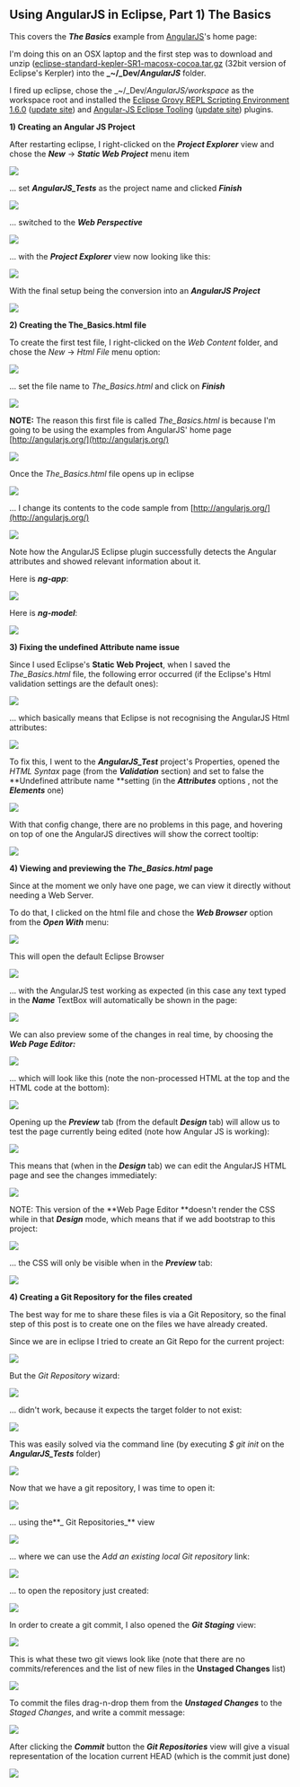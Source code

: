 ##  Using AngularJS in Eclipse, Part 1) The Basics

This  covers the _**The Basics**_ example from [AngularJS](http://angularjs.org/http://angularjs.org/)'s home page:  

I'm doing this on an OSX laptop and the first step was to download and unzip ([eclipse-standard-kepler-SR1-macosx-cocoa.tar.gz](http://www.eclipse.org/downloads/download.php?file=/technology/epp/downloads/release/kepler/SR1/eclipse-standard-kepler-SR1-macosx-cocoa.tar.gz) (32bit version of Eclipse's Kerpler) into the **_~/_Dev/_AngularJS_** folder.

I fired up eclipse, chose the _~/_Dev/_AngularJS/workspace_ as the workspace root and installed the [Eclipse Grovy REPL Scripting Environment 1.6.0](https://marketplace.eclipse.org/content/eclipse-grovy-repl-scripting-environment) ([update site](http://eclipse-plugin-builder.azurewebsites.net/)) and [Angular-JS Eclipse Tooling](https://github.com/angelozerr/angularjs-eclipse) ([update site](http://oss.opensagres.fr/angularjs-eclipse/1.0.0-SNAPSHOT/)) plugins.


**1) Creating an Angular JS Project**  

After restarting eclipse, I right-clicked on the **_Project Explorer_** view and chose the **_New_** -> **_Static Web Project_** menu item

![](images/Screen_Shot_2014-02-19_at_16_38_43.png)

... set **_AngularJS_Tests_** as the project name and clicked **_Finish_**

![](images/Screen_Shot_2014-02-19_at_16_39_32.png)

... switched to the **_Web Perspective_**

![](images/Screen_Shot_2014-02-19_at_16_39_57.png)

... with the **_Project Explorer_** view now looking like this:

![](images/Screen_Shot_2014-02-19_at_16_40_53.png)

With the final setup being the conversion into an **_AngularJS Project_**

![](images/Screen_Shot_2014-02-19_at_16_41_04.png)

**2) Creating the The_Basics.html file**  

To create the first test file, I right-clicked on the _Web Content_ folder, and chose the _New_ -> _Html File_ menu option:

![](images/Screen_Shot_2014-02-19_at_16_41_54.png)

... set the file name to *The_Basics.html* and click on **_Finish_**

![](images/Screen_Shot_2014-02-19_at_16_47_16.png)

**NOTE:** The reason this first file is called *The_Basics.html* is because I'm going to be using the examples from AngularJS' home page [http://angularjs.org/](http://angularjs.org/)

![](images/Screen_Shot_2014-02-19_at_16_42_29.png)

Once the *The_Basics.html* file opens up in eclipse

![](images/Screen_Shot_2014-02-19_at_16_49_31.png)

... I change its contents to the code sample from [http://angularjs.org/](http://angularjs.org/)

![](images/Screen_Shot_2014-02-19_at_16_50_25.png)

Note how the AngularJS Eclipse plugin successfully detects the Angular attributes and showed relevant information about it.

Here is **_ng-app_**:

![](images/Screen_Shot_2014-02-19_at_16_50_51.png)

Here is **_ng-model_**:

![](images/Screen_Shot_2014-02-19_at_16_51_08.png)

**3) Fixing the undefined Attribute name issue**  

Since I used Eclipse's **Static Web Project**, when I saved the *The_Basics.html* file, the following error  occurred (if the Eclipse's Html validation settings are the default ones):

![](images/Screen_Shot_2014-02-19_at_16_51_22.png)

... which basically means that Eclipse is not recognising the AngularJS Html attributes:

![](images/Screen_Shot_2014-02-19_at_16_51_27.png)


To fix this, I went to the **_AngularJS_Test_** project's Properties, opened the _HTML Syntax_ page (from the **_Validation_** section) and set to false the **Undefined attribute name **setting (in the **_Attributes_** options , not the **_Elements_** one)  

![](images/Screen_Shot_2014-02-19_at_17_08_36.png)

With that config change, there are no problems in this page, and hovering on top of one the AngularJS directives will show the correct tooltip:

![](images/Screen_Shot_2014-02-19_at_17_09_28.png)

**4) Viewing and previewing the *The_Basics.html* page**

Since at the moment we only have one page, we can view it directly without needing a Web Server.

To do that, I clicked on the html file and chose the **_Web Browser_** option from the **_Open With_** menu:

![](images/Screen_Shot_2014-02-19_at_17_09_41.png)

This will open the default Eclipse Browser

![](images/Screen_Shot_2014-02-19_at_17_10_10.png)

... with the AngularJS test working as expected (in this case any text typed in the **_Name_** TextBox will automatically be shown in the page:

![](images/Screen_Shot_2014-02-19_at_17_10_21.png)

We can also preview some of the changes in real time, by choosing the **_Web Page Editor:_**

![](images/Screen_Shot_2014-02-19_at_17_10_46.png)

... which will look like this (note the non-processed HTML at the top and the HTML code at the bottom):

![](images/Screen_Shot_2014-02-19_at_17_11_04.png)

Opening up the **_Preview_** tab (from the default **_Design_** tab) will allow us to test the page currently being edited (note how Angular JS is working):

![](images/Screen_Shot_2014-02-19_at_17_11_23.png)

This means that (when in the **_Design_** tab) we can edit the AngularJS HTML page and see the changes immediately:

![](images/Screen_Shot_2014-02-19_at_17_12_13.png)

NOTE: This version of the **Web Page Editor **doesn't render the CSS while in that **_Design_** mode, which means that if we add bootstrap to this project:

![](images/Screen_Shot_2014-02-19_at_17_23_58.png)

... the CSS will only be visible when in the **_Preview_** tab:  

![](images/Screen_Shot_2014-02-19_at_17_24_12.png)

**4) Creating a Git Repository for the files created**  

The best way for me to share these files is via a Git Repository, so the final step of this post is to create one on the files we have already created.

Since we are in eclipse I tried to create an Git Repo for the current project:

![](images/Screen_Shot_2014-02-19_at_17_43_58.png)

But the *Git Repository* wizard:  

![](images/Screen_Shot_2014-02-19_at_17_44_24.png)

... didn't work, because it expects the target folder to not exist:

![](images/Screen_Shot_2014-02-19_at_17_48_31.png)

This was easily solved via the command line (by executing _$ git init_ on the **_AngularJS_Tests_** folder)

![](images/Screen_Shot_2014-02-19_at_18_22_10.png)

Now that we have a git repository, I was time to open it:

![](images/Screen_Shot_2014-02-19_at_17_45_45.png)

... using the**_ Git Repositories_** view

![](images/Screen_Shot_2014-02-19_at_17_46_03.png)

... where we can use the _Add an existing local Git repository_ link:

![](images/Screen_Shot_2014-02-19_at_18_22_37.png)

... to open the repository just created:

![](images/Screen_Shot_2014-02-19_at_18_23_07.png)

In order to create a git commit, I also opened the **_Git Staging_** view:

![](images/Screen_Shot_2014-02-19_at_18_24_16.png)

This is what these two git views look like (note that there are no commits/references and the list of new files in the **Unstaged Changes** list)

![](images/Screen_Shot_2014-02-19_at_18_25_20.png)

To commit the files drag-n-drop them from the **_Unstaged Changes_** to the _Staged Changes_, and write a commit message:

![](images/Screen_Shot_2014-02-19_at_18_25_49.png)

After clicking the **_Commit_** button the **_Git Repositories_** view will give a visual representation of the location current HEAD (which is the commit just done)

![](images/Screen_Shot_2014-02-19_at_18_26_06.png)
